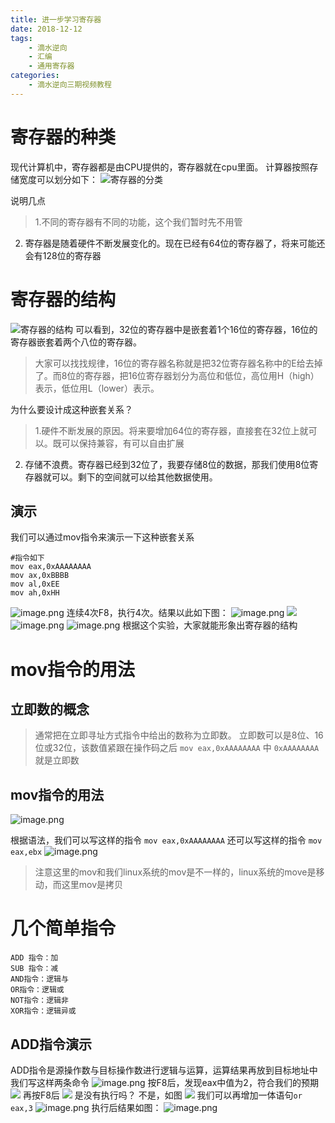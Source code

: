 ```yaml
---
title: 进一步学习寄存器
date: 2018-12-12
tags:
	- 滴水逆向
	- 汇编
	- 通用寄存器
categories:
	- 滴水逆向三期视频教程
---
```

# 寄存器的种类
现代计算机中，寄存器都是由CPU提供的，寄存器就在cpu里面。
计算器按照存储宽度可以划分如下：
![寄存器的分类](https://upload-images.jianshu.io/upload_images/422094-ad2352acca70b58d.png?imageMogr2/auto-orient/strip%7CimageView2/2/w/1240)

说明几点
> 1.不同的寄存器有不同的功能，这个我们暂时先不用管
2. 寄存器是随着硬件不断发展变化的。现在已经有64位的寄存器了，将来可能还会有128位的寄存器

# 寄存器的结构
![寄存器的结构](https://upload-images.jianshu.io/upload_images/422094-d243b96061f29295.png?imageMogr2/auto-orient/strip%7CimageView2/2/w/1240)
可以看到，32位的寄存器中是嵌套着1个16位的寄存器，16位的寄存器嵌套着两个八位的寄存器。
> 大家可以找找规律，16位的寄存器名称就是把32位寄存器名称中的E给去掉了。而8位的寄存器，把16位寄存器划分为高位和低位，高位用H（high）表示，低位用L（lower）表示。

为什么要设计成这种嵌套关系？
> 1.硬件不断发展的原因。将来要增加64位的寄存器，直接套在32位上就可以。既可以保持兼容，有可以自由扩展
2. 存储不浪费。寄存器已经到32位了，我要存储8位的数据，那我们使用8位寄存器就可以。剩下的空间就可以给其他数据使用。
## 演示
我们可以通过mov指令来演示一下这种嵌套关系
```
#指令如下
mov eax,0xAAAAAAAA
mov ax,0xBBBB
mov al,0xEE
mov ah,0xHH
```
![image.png](https://upload-images.jianshu.io/upload_images/422094-9e51ebc18e96279f.png?imageMogr2/auto-orient/strip%7CimageView2/2/w/1240)
连续4次F8，执行4次。结果以此如下图：
![image.png](https://upload-images.jianshu.io/upload_images/422094-0ed3ade2b93327fa.png?imageMogr2/auto-orient/strip%7CimageView2/2/w/1240)
![](https://upload-images.jianshu.io/upload_images/422094-894815fdee5621ba.png?imageMogr2/auto-orient/strip%7CimageView2/2/w/1240)
![image.png](https://upload-images.jianshu.io/upload_images/422094-16232de601b0346a.png?imageMogr2/auto-orient/strip%7CimageView2/2/w/1240)
![image.png](https://upload-images.jianshu.io/upload_images/422094-9bde64c42af54a11.png?imageMogr2/auto-orient/strip%7CimageView2/2/w/1240)
根据这个实验，大家就能形象出寄存器的结构

# mov指令的用法
## 立即数的概念
> 通常把在立即寻址方式指令中给出的数称为立即数。
立即数可以是8位、16位或32位，该数值紧跟在操作码之后
`mov eax,0xAAAAAAAA` 中 `0xAAAAAAAA`就是立即数

## mov指令的用法
![image.png](https://upload-images.jianshu.io/upload_images/422094-089b67f75e222879.png?imageMogr2/auto-orient/strip%7CimageView2/2/w/1240)

根据语法，我们可以写这样的指令
`mov eax,0xAAAAAAAA`
还可以写这样的指令
`mov eax,ebx`
![image.png](https://upload-images.jianshu.io/upload_images/422094-e5bbeb1f0c0b9565.png?imageMogr2/auto-orient/strip%7CimageView2/2/w/1240)
> 注意这里的mov和我们linux系统的mov是不一样的，linux系统的move是移动，而这里mov是拷贝

# 几个简单指令

```
ADD 指令：加
SUB 指令：减
AND指令：逻辑与
OR指令：逻辑或
NOT指令：逻辑非
XOR指令：逻辑异或
```
## ADD指令演示
ADD指令是源操作数与目标操作数进行逻辑与运算，运算结果再放到目标地址中
我们写这样两条命令
![image.png](https://upload-images.jianshu.io/upload_images/422094-ae745a84f6b6440a.png?imageMogr2/auto-orient/strip%7CimageView2/2/w/1240)
按F8后，发现eax中值为2，符合我们的预期
![](https://upload-images.jianshu.io/upload_images/422094-1ab30915ebafdf39.png?imageMogr2/auto-orient/strip%7CimageView2/2/w/1240)
再按F8后
![](https://upload-images.jianshu.io/upload_images/422094-4023c18f6b8749eb.png?imageMogr2/auto-orient/strip%7CimageView2/2/w/1240)
是没有执行吗？
不是，如图
![](https://upload-images.jianshu.io/upload_images/422094-8abdfd10ccdf896a.jpg?imageMogr2/auto-orient/strip%7CimageView2/2/w/1240)
我们可以再增加一体语句`or eax,3`
![image.png](https://upload-images.jianshu.io/upload_images/422094-888882dc38847c1a.png?imageMogr2/auto-orient/strip%7CimageView2/2/w/1240)
执行后结果如图：
![image.png](https://upload-images.jianshu.io/upload_images/422094-ea96ccde72a26dda.png?imageMogr2/auto-orient/strip%7CimageView2/2/w/1240)
